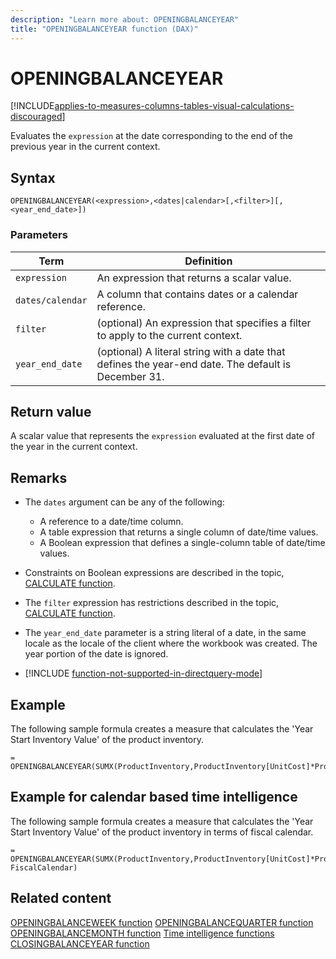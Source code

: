 ```yaml
---
description: "Learn more about: OPENINGBALANCEYEAR"
title: "OPENINGBALANCEYEAR function (DAX)"
---
```

# OPENINGBALANCEYEAR

[!INCLUDE[applies-to-measures-columns-tables-visual-calculations-discouraged](includes/applies-to-measures-columns-tables-visual-calculations-discouraged.md)]

Evaluates the `expression` at the date corresponding to the end of the previous year in the current context.

## Syntax

```dax
OPENINGBALANCEYEAR(<expression>,<dates|calendar>[,<filter>][,<year_end_date>])
```

### Parameters

|Term|Definition|
|--------|--------------|
|`expression`|An expression that returns a scalar value.|
|`dates/calendar`|A column that contains dates or a calendar reference.|
|`filter`|(optional) An expression that specifies a filter to apply to the current context.|
|`year_end_date`|(optional) A literal string with a date that defines the year-end date. The default is December 31.|

## Return value

A scalar value that represents the `expression` evaluated at the first date of the year in the current context.

## Remarks

- The `dates` argument can be any of the following:
  - A reference to a date/time column.
  - A table expression that returns a single column of date/time values.
  - A Boolean expression that defines a single-column table of date/time values.

- Constraints on Boolean expressions are described in the topic, [CALCULATE function](calculate-function-dax.md).

- The `filter` expression has restrictions described in the topic, [CALCULATE function](calculate-function-dax.md).

- The `year_end_date` parameter is a string literal of a date, in the same locale as the locale of the client where the workbook was created. The year portion of the date is ignored.

- [!INCLUDE [function-not-supported-in-directquery-mode](includes/function-not-supported-in-directquery-mode.md)]

## Example

The following sample formula creates a measure that calculates the 'Year Start Inventory Value' of the product inventory.

```dax
= OPENINGBALANCEYEAR(SUMX(ProductInventory,ProductInventory[UnitCost]*ProductInventory[UnitsBalance]),DateTime[DateKey])
```

## Example for calendar based time intelligence

The following sample formula creates a measure that calculates the 'Year Start Inventory Value' of the product inventory in terms of fiscal calendar.

```dax
= OPENINGBALANCEYEAR(SUMX(ProductInventory,ProductInventory[UnitCost]*ProductInventory[UnitsBalance]), FiscalCalendar)
```

## Related content

[OPENINGBALANCEWEEK function](openingbalanceweek-function-dax.md)
[OPENINGBALANCEQUARTER function](openingbalancequarter-function-dax.md)
[OPENINGBALANCEMONTH function](openingbalancemonth-function-dax.md)
[Time intelligence functions](time-intelligence-functions-dax.md)
[CLOSINGBALANCEYEAR function](closingbalanceyear-function-dax.md)
